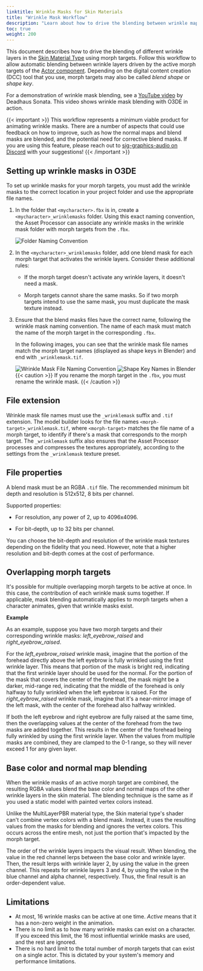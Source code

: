 ```yaml
---
linktitle: Wrinkle Masks for Skin Materials
title: "Wrinkle Mask Workflow"
description: "Learn about how to drive the blending between wrinkle maps with morph targets."
toc: true
weight: 200
---  
```


This document describes how to drive the blending of different wrinkle layers in the [Skin Material Type](https://github.com/o3de/o3de/blob/development/Gems/Atom/Feature/Common/Assets/Materials/Types/Skin.materialtype) using morph targets. Follow this workflow to allow automatic blending between wrinkle layers driven by the active morph targets of the [Actor component](/docs/user-guide/components/reference/animation/actor). Depending on the digital content creation (DCC) tool that you use, morph targets may also be called _blend shape_ or _shape key_. 

For a demonstration of wrinkle mask blending, see a [YouTube video](https://www.youtube.com/watch?v=ebr8t_mz8p8&t=3s) by Deadhaus Sonata. This video shows wrinkle mask blending with O3DE in action. 

{{< important >}}
This workflow represents a minimum viable product for animating wrinkle masks. There are a number of aspects that could use feedback on how to improve, such as how the normal maps and blend masks are blended, and the potential need for corrective blend masks. If you are using this feature, please reach out to [sig-graphics-audio on Discord](https://discord.com/channels/805939474655346758/816043793576886273) with your suggestions!
{{< /important >}}

## Setting up wrinkle masks in O3DE

To set up wrinkle masks for your morph targets, you must add the wrinkle masks to the correct location in your project folder and use the appropriate file names. 

1. In the folder that `<mycharacter>.fbx` is in, create a `<mycharacter>_wrinklemasks` folder. Using this exact naming convention, the Asset Processor can associate any wrinkle masks in the wrinkle mask folder with morph targets from the `.fbx`.

    ![Folder Naming Convention](/images/atom-guide/materials/skin/wrinkle-mask-folder-naming-convention.png)

1. In the `<mycharacter>_wrinklemasks` folder, add one blend mask for each morph target that activates the wrinkle layers. Consider these additional rules: 

    - If the morph target doesn't activate any wrinkle layers, it doesn't need a mask. 

    - Morph targets cannot share the same masks. So if two morph targets intend to use the same mask, you must duplicate the mask texture instead.

1. Ensure that the blend masks files have the correct  name, following the wrinkle mask naming convention. The name of each mask must match the name of the morph target in the corresponding `.fbx`. 

     In the following images, you can see that the wrinkle mask file names match the morph target names (displayed as shape keys in Blender) and end with `_wrinklemask.tif`.

    ![Wrinkle Mask File Naming Convention](/images/atom-guide/materials/skin/wrinkle-mask-file-naming-convention.png)
    ![Shape Key Names in Blender](/images/atom-guide/materials/skin/shape-key-names-in-blender.png)
    {{< caution >}}
If you rename the morph target in the `.fbx`, you must rename the wrinkle mask. 
    {{< /caution >}}


## File extension
Wrinkle mask file names must use the `_wrinklemask` suffix and `.tif` extension. The model builder looks for the file names `<morph-target>_wrinklemask.tif`, where `<morph-target>` matches the file name of a morph target, to identify if there's a mask that corresponds to the morph target. The `_wrinklemask` suffix also ensures that the Asset Processor processes and compresses the textures appropriately, according to the settings from the `_wrinklemask` texture preset.

## File properties

A blend mask must be an RGBA `.tif` file. The recommended minimum bit depth and resolution is 512x512, 8 bits per channel. 

Supported properties:

- For resolution, any power of 2, up to 4096x4096.

- For bit-depth, up to 32 bits per channel. 

You can choose the bit-depth and resolution of the wrinkle mask textures depending on the fidelity that you need. However, note that a higher resolution and bit-depth comes at the cost of performance.

## Overlapping morph targets
It's possible for multiple overlapping morph targets to be active at once. In this case, the contribution of each wrinkle mask sums together. If applicable, mask blending automatically applies to morph targets when a character animates, given that wrinkle masks exist. 

**Example**

As an example, suppose you have two morph targets and their corresponding wrinkle masks: _left_eyebrow_raised_ and _right_eyebrow_raised_. 

For the _left_eyebrow_raised_ wrinkle mask, imagine that the portion of the forehead directly above the left eyebrow is fully wrinkled using the first wrinkle layer. This means that portion of the mask is bright red, indicating that the first wrinkle layer should be used for the normal. For the portion of the mask that covers the center of the forehead, the mask might be a darker, mid-range red, indicating that the middle of the forehead is only halfway to fully wrinkled when the left eyebrow is raised. For the _right_eybrow_raised_ wrinkle mask, imagine that it's a near-mirror image of the left mask, with the center of the forehead also halfway wrinkled. 

If both the left eyebrow and right eyebrow are fully raised at the same time, then the overlapping values at the center of the forehead from the two masks are added together. This results in the center of the forehead being fully wrinkled by using the first wrinkle layer. When the values from multiple masks are combined, they are clamped to the 0-1 range, so they will never exceed 1 for any given layer.


## Base color and normal map blending
When the wrinkle masks of an active morph target are combined, the resulting RGBA values blend the base color and normal maps of the other wrinkle layers in the skin material. The blending technique is the same as if you used a static model with painted vertex colors instead. 

Unlike the MultiLayerPBR material type, the Skin material type's shader can't combine vertex colors with a blend mask. Instead, it uses the resulting values from the masks for blending and ignores the vertex colors. This occurs across the entire mesh, not just the portion that's impacted by the morph target.

The order of the wrinkle layers impacts the visual result. When blending, the value in the red channel lerps between the base color and wrinkle layer. Then, the result lerps with wrinkle layer 2, by using the value in the green channel. This repeats for wrinkle layers 3 and 4, by using the value in the blue channel and alpha channel, respectively. Thus, the final result is an order-dependent value.

## Limitations
- At most, 16 wrinkle masks can be active at one time. _Active_ means that it has a non-zero weight in the animation. 
- There is no limit as to how many wrinkle masks can exist on a character. If you exceed this limit, the 16 most influential wrinkle masks are used, and the rest are ignored.
- There is no hard limit to the total number of morph targets that can exist on a single actor. This is dictated by your system's memory and performance limitations.
